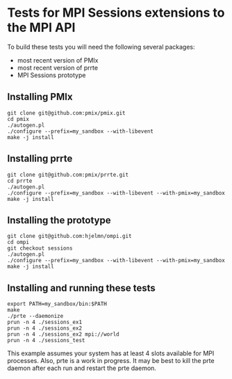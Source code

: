 # Tests for MPI Sessions extensions to the MPI API

To build these tests you will need the following several packages:

- most recent version of PMIx
- most recent version of prrte
- MPI Sessions prototype

## Installing PMIx

```
git clone git@github.com:pmix/pmix.git
cd pmix
./autogen.pl
./configure --prefix=my_sandbox --with-libevent
make -j install
```

## Installing prrte

```
git clone git@github.com:pmix/prrte.git
cd prrte
./autogen.pl
./configure --prefix=my_sandbox --with-libevent --with-pmix=my_sandbox
make -j install
```

## Installing the prototype

```
git clone git@github.com:hjelmn/ompi.git
cd ompi
git checkout sessions
./autogen.pl
./configure --prefix=my_sandbox --with-libevent --with-pmix=my_sandbox
make -j install
```

## Installing and running these tests

```
export PATH=my_sandbox/bin:$PATH
make
./prte --daemonize
prun -n 4 ./sessions_ex1
prun -n 4 ./sessions_ex2
prun -n 4 ./sessions_ex2 mpi://world
prun -n 4 ./sessions_test
```
This example assumes your system has at least 4 slots available for MPI processes.
Also, prte is a work in progress.  It may be best to kill the prte daemon after each
run and restart the prte daemon.

